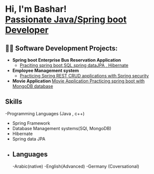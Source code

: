<h1>Hi, I'm Bashar! <br/><a href="https://github.com/joshmadakor1">Passionate Java/Spring boot Developer</a> <a href="https://www.linkedin.com/in/joshmadakor/"></a> <a href="https://www.youtube.com/c/joshmadakor"></a></h1>

<h2>👨‍💻 Software Development Projects:</h2>

- <b>Spring boot Enterprise Bus Reservation Application</b>
  - [Praciting spring boot,SQL,spring dataJPA , Hibernate](https://github.com/BasharAhmed23/Reservation-Application/tree/master)
- <b>Employee Management system</b>
  - [Practicing Spring REST CRUD applications with Spring security](https://github.com/BasharAhmed23/Employee-management-system/tree/master) <b><i></b></i>
- <b>Movie Application </b>
[Movie Application Practicing spring boot with MongoDB database](https://github.com/BasharAhmed23/Movie-Application/tree/master)
 
<h2>Skills</h2>

-Programming Languages (Java , c++)
- Spring Framework
- Database Management systems(SQl, MongoDB)
- Hibernate
- Spring data JPA
- 
  <h2>Languages</h2>
  -Arabic(native)
  -English(Advanced)
  -Germany (Coversational)

